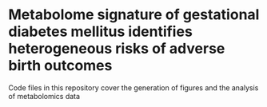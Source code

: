 # Metabolome signature of gestational diabetes mellitus identifies heterogeneous risks of adverse birth outcomes
Code files in this repository cover the generation of figures and the analysis of metabolomics data

